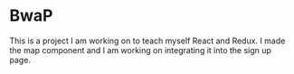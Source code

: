 # BwaP

This is a project I am working on to teach myself React and Redux. I made the map component and I am working on integrating it into the sign up page.